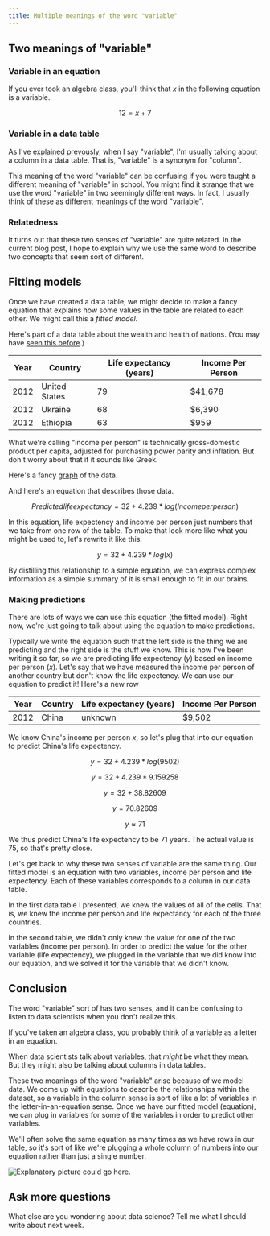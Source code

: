 ```yaml
---
title: Multiple meanings of the word "variable"
---
```

## Two meanings of "variable"

### Variable in an equation
If you ever took an algebra class, you'll think that
*x* in the following equation is a variable.

$$12 = x + 7$$

### Variable in a data table
As I've [explained prevously](/!/table-words), when I say "variable",
I'm usually talking about a column in a data table. That is, "variable"
is a synonym for "column".

This meaning of the word "variable" can be confusing if you were taught
a different meaning of "variable" in school. You might find it strange that
we use the word "variable" in two seemingly different ways. In fact,
I usually think of these as different meanings of the word "variable".

### Relatedness
It turns out that these two senses of "variable" are quite related.
In the current blog post, I hope to explain why we use the same word to
describe two concepts that seem sort of different.

## Fitting models
Once we have created a data table, we might decide to make a fancy equation that
explains how some values in the table are related to each other. We might call
this a *fitted model*.

Here's part of a data table about the wealth and health of nations.
(You may have [seen this before](/!/table-words#rows-and-columns).)

Year | Country | Life expectancy (years) | Income Per Person
---- | ------- | ----------------------- | -----------------
2012 | United States                | 79 | $41,678
2012 | Ukraine                      | 68 |  $6,390
2012 | Ethiopia                     | 63 |    $959

What we're calling "income per person" is technically gross-domestic product per
capita, adjusted for purchasing power parity and inflation. But don't worry about
that if it sounds like Greek.

Here's a fancy [graph](http://www.gapminder.org/world/#$majorMode=chart$is;shi=t;ly=2003;lb=f;il=t;fs=11;al=30;stl=t;st=t;nsl=t;se=t$wst;tts=C$ts;sp=5.59290322580644;ti=2012$zpv;v=0$inc_x;mmid=XCOORDS;iid=phAwcNAVuyj1jiMAkmq1iMg;by=ind$inc_y;mmid=YCOORDS;iid=phAwcNAVuyj2tPLxKvvnNPA;by=ind$inc_s;uniValue=8.21;iid=phAwcNAVuyj0XOoBL_n5tAQ;by=ind$inc_c;uniValue=255;gid=CATID0;by=grp$map_x;scale=log;dataMin=283;dataMax=110808$map_y;scale=lin;dataMin=18;dataMax=87$map_s;sma=49;smi=2.65$cd;bd=0$inds=;example=75)
of the data.

And here's an equation that describes those data.

<!-- 
lm(formula = c(79, 68, 63) ~ log(c(41678, 6390, 959)))
lm(formula = c(79, 68, 63) ~ log10(c(41678, 6390, 959)))
-->

$$Predicted life expectancy = 32 + 4.239 * log\left(Income per person\right)$$

In this equation, life expectency and income per person
just numbers that we take from one row of the table.
To make that look more like what you might be used to, let's
rewrite it like this.

$$y = 32 + 4.239 * log\left(x\right)$$

By distilling this relationship to a simple equation, we can express complex
information as a simple summary of it is small enough to fit in our brains.

### Making predictions
There are lots of ways we can use this equation (the fitted model).
Right now, we're just going to talk about using the equation to make
predictions.

Typically we write the equation such that the left side is the thing
we are predicting and the right side is the stuff we know. This is
how I've been writing it so far, so we are predicting life expectency
(*y*) based on income per person (*x*). Let's say that we have measured
the income per person of another country but don't know the life
expectency. We can use our equation to predict it! Here's a new row

Year | Country | Life expectancy (years) | Income Per Person
---- | ------- | ----------------------- | -----------------
2012 | China       | <!-- 75 --> unknown |  $9,502

We know China's income per person *x*, so let's plug that into our
equation to predict China's life expectency.

$$y = 32 + 4.239 * log\left(9502\right)$$

$$y = 32 + 4.239 * 9.159258$$

$$y = 32 + 38.82609$$

$$y = 70.82609$$

$$y \approx 71 $$

We thus predict China's life expectency to be 71 years.
The actual value is 75, so that's pretty close.

Let's get back to why these two senses of variable are the same
thing. Our fitted model is an equation with two variables, income per
person and life expectency. Each of these variables corresponds
to a column in our data table.

In the first data table I presented, we knew the values of all
of the cells. That is, we knew the income per person and life
expectancy for each of the three countries.

In the second table, we didn't only knew the value for one of
the two variables (income per person). In order to predict the value
for the other variable (life expectency), we plugged in the
variable that we did know into our equation, and we solved
it for the variable that we didn't know.

## Conclusion
The word "variable" sort of has two senses, and it can be confusing
to listen to data scientists when you don't realize this.

If you've taken an algebra class, you probably think of a variable as
a letter in an equation.

When data scientists talk about variables, that *might* be what they mean.
But they might also be talking about columns in data tables.

These two meanings of the word "variable" arise because of we model
data. We come up with equations to describe the relationships within the dataset,
so a variable in the column sense is sort of like a lot of variables in the
letter-in-an-equation sense. Once we have our fitted model (equation), we can
plug in variables for some of the variables in order to predict other
variables.

We'll often solve the same equation as many times as we have rows in our
table, so it's sort of like we're plugging a whole column of numbers into
our equation rather than just a single number.

![Explanatory picture could go here.]()

## Ask more questions
What else are you wondering about data science?
Tell me what I should write about next week.
